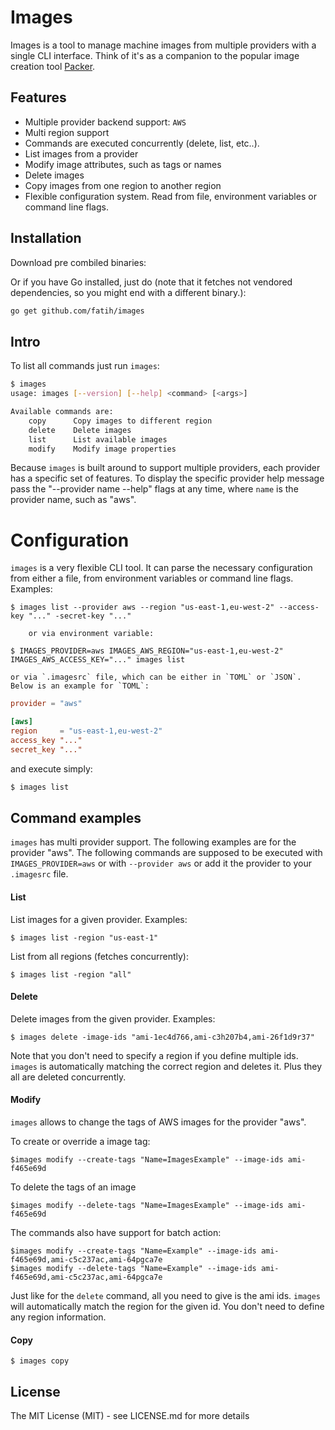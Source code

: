 # Images

Images is a tool to manage machine images from multiple providers with a single
CLI interface. Think of it's as a companion to the popular image creation tool
[Packer](https://packer.io/).

## Features

- Multiple provider backend support: `AWS`
- Multi region support
- Commands are executed concurrently (delete, list, etc..).
- List images from a provider
- Modify image attributes, such as tags or names
- Delete images
- Copy images from one region to another region
- Flexible configuration system. Read from file, environment variables or command line flags.

## Installation

Download pre combiled binaries:


Or if you have Go installed, just do (note that it fetches not vendored
dependencies, so you might end with a different binary.):

```bash
go get github.com/fatih/images
```

## Intro

To list all commands just run `images`:

```bash
$ images
usage: images [--version] [--help] <command> [<args>]

Available commands are:
    copy      Copy images to different region
    delete    Delete images
    list      List available images
    modify    Modify image properties
```

Because `images` is built around to support multiple providers, each provider
has a specific set of features. To display the specific provider help message
pass the "--provider name --help" flags at any time, where `name` is the
provider name, such as "aws".

# Configuration

`images` is a very flexible CLI tool. It can parse the necessary configuration from
either a file, from environment variables or command line flags. Examples:

```
$ images list --provider aws --region "us-east-1,eu-west-2" --access-key "..." -secret-key "..."

	or via environment variable:

$ IMAGES_PROVIDER=aws IMAGES_AWS_REGION="us-east-1,eu-west-2" IMAGES_AWS_ACCESS_KEY="..." images list
```
	or via `.imagesrc` file, which can be either in `TOML` or `JSON`. Below is an example for `TOML`:

```toml
provider = "aws"

[aws]
region     = "us-east-1,eu-west-2"
access_key "..."
secret_key "..."
```
and execute simply:

```bash
$ images list
```

## Command examples

`images` has multi provider support. The following examples are for the
provider "aws".  The following commands are supposed to be executed with
`IMAGES_PROVIDER=aws` or with `--provider aws` or add it the provider to your
`.imagesrc` file.


#### List

List images for a given provider. Examples:

```
$ images list -region "us-east-1"
```

List from all regions (fetches concurrently):

```
$ images list -region "all"
```

#### Delete

Delete images from the given provider. Examples:

```
$ images delete -image-ids "ami-1ec4d766,ami-c3h207b4,ami-26f1d9r37"
```

Note that you don't need to specify a region if you define multiple ids.
`images` is automatically matching the correct region and deletes it. Plus they
all are deleted concurrently.

#### Modify

`images` allows to change the tags of AWS images for the provider "aws".

To create or override a image tag:

```
$images modify --create-tags "Name=ImagesExample" --image-ids ami-f465e69d
```

To delete the tags of an image

```
$images modify --delete-tags "Name=ImagesExample" --image-ids ami-f465e69d
```

The commands also have support for batch action:

```
$images modify --create-tags "Name=Example" --image-ids ami-f465e69d,ami-c5c237ac,ami-64pgca7e
$images modify --delete-tags "Name=Example" --image-ids ami-f465e69d,ami-c5c237ac,ami-64pgca7e
```

Just like for the `delete` command, all you need to give is the ami ids.
`images` will automatically match the region for the given id. You don't need
to define any region information.


#### Copy
```
$ images copy
```

## License

The MIT License (MIT) - see LICENSE.md for more details

